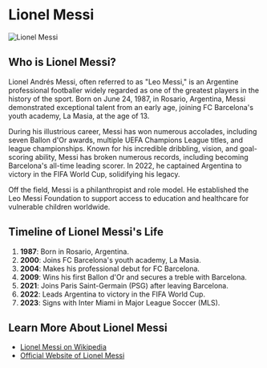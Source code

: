 # Lionel Messi

![Lionel Messi](https://upload.wikimedia.org/wikipedia/commons/a/a2/Lionel_Messi_20180626.jpg)

## Who is Lionel Messi?

Lionel Andrés Messi, often referred to as "Leo Messi," is an Argentine professional footballer widely regarded as one of the greatest players in the history of the sport. Born on June 24, 1987, in Rosario, Argentina, Messi demonstrated exceptional talent from an early age, joining FC Barcelona's youth academy, La Masia, at the age of 13.

During his illustrious career, Messi has won numerous accolades, including seven Ballon d'Or awards, multiple UEFA Champions League titles, and league championships. Known for his incredible dribbling, vision, and goal-scoring ability, Messi has broken numerous records, including becoming Barcelona's all-time leading scorer. In 2022, he captained Argentina to victory in the FIFA World Cup, solidifying his legacy.

Off the field, Messi is a philanthropist and role model. He established the Leo Messi Foundation to support access to education and healthcare for vulnerable children worldwide.

## Timeline of Lionel Messi's Life

1. **1987**: Born in Rosario, Argentina.
2. **2000**: Joins FC Barcelona's youth academy, La Masia.
3. **2004**: Makes his professional debut for FC Barcelona.
4. **2009**: Wins his first Ballon d'Or and secures a treble with Barcelona.
5. **2021**: Joins Paris Saint-Germain (PSG) after leaving Barcelona.
6. **2022**: Leads Argentina to victory in the FIFA World Cup.
7. **2023**: Signs with Inter Miami in Major League Soccer (MLS).

## Learn More About Lionel Messi

- [Lionel Messi on Wikipedia](https://en.wikipedia.org/wiki/Lionel_Messi)
- [Official Website of Lionel Messi](https://messi.com)
